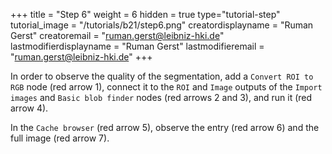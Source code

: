 +++
title = "Step 6"
weight = 6
hidden = true
type="tutorial-step"
tutorial_image = "/tutorials/b21/step6.png"
creatordisplayname = "Ruman Gerst"
creatoremail = "ruman.gerst@leibniz-hki.de"
lastmodifierdisplayname = "Ruman Gerst"
lastmodifieremail = "ruman.gerst@leibniz-hki.de"
+++

In order to observe the quality of the segmentation, add a `Convert ROI to RGB` node (red arrow 1), connect it to the `ROI` and `Image` outputs of the `Import images` and `Basic blob finder` nodes (red arrows 2 and 3), and run it (red arrow 4). 

In the `Cache browser` (red arrow 5), observe the entry (red arrow 6) and the full image (red arrow 7).